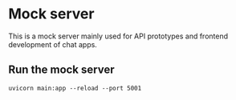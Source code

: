 # Mock server
This is a mock server mainly used for API prototypes and frontend development of chat apps.
## Run the mock server
```
uvicorn main:app --reload --port 5001
```